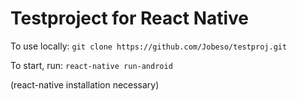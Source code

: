 # Testproject for React Native

To use locally: `git clone https://github.com/Jobeso/testproj.git`

To start, run: `react-native run-android`

(react-native installation necessary)
